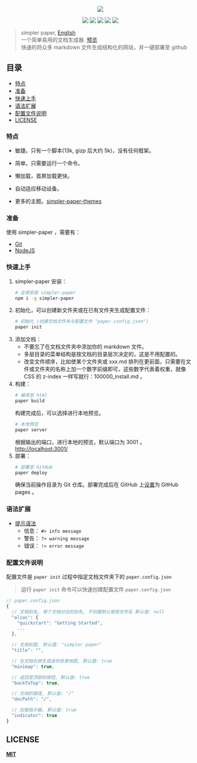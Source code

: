 
<p align="center" height="300">
<img src="https://github.com/DhyanaChina/simpler-paper/blob/master/logo.png" align="center">
</p>
<p align=center>
<a target="_blank" href="https://www.npmjs.com/package/simpler-paper" title="NPM version"><img src="https://img.shields.io/npm/v/npm.svg?style=flat-square"></a>
<a target="_blank" href="http://nodejs.org/download/" title="Node version"><img src="https://img.shields.io/badge/node.js-%3E=_6.0-green.svg?style=flat-square"></a>
<a target="_blank" href="https://opensource.org/licenses/MIT" title="License: MIT"><img src="https://img.shields.io/github/license/mashape/apistatus.svg?style=flat-square"></a>
<a target="_blank" href="https://travis-ci.org/DhyanaChina/simpler-paper" title="Build Status"><img src="https://img.shields.io/travis/DhyanaChina/simpler-paper/master.svg?style=flat-square"></a>
<a target="_blank" href="https://www.npmjs.com/package/simpler-paper" title="Downloads"><img src="https://img.shields.io/npm/dt/simpler-paper.svg?style=flat-square"></a>
</p>

> simpler paper, [English](https://github.com/DhyanaChina/simpler-paper/blob/master/README.md)  
> 一个简单易用的文档生成器. [预览](https://wittbulter.github.io/simpler-paper/)  
> 快速的将众多 markdown 文件生成结构化的网站，并一键部署至 github  

## 目录
- [特点](#特点)
- [准备](#准备)
- [快速上手](#快速上手)
- [语法扩展](#语法扩展)
- [配置文件说明](#配置文件说明)
- [LICENSE](#license)

### 特点

- 敏捷。只有一个脚本(13k, gizp 后大约 5k)，没有任何框架。

- 简单。只需要运行一个命令。

- 懒加载，首屏加载更快。

- 自动适应移动设备。

- 更多的主题。[simpler-paper-themes](https://github.com/DhyanaChina/simpler-paper-themes)

### 准备
使用 simpler-paper ，需要有：
- [Git](https://git-scm.com/downloads)
- [NodeJS](https://nodejs.org/en/)

### 快速上手
1. simpler-paper 安装：
    ```bash
    # 全局安装 simpler-paper
    npm i -g simpler-paper
    ```
1. 初始化，可以创建新文件夹或在已有文件夹生成配置文件：
    ```bash
    # 初始化 (创建文档文件夹与配置文件 "paper.config.json")
    paper init
    ```
1. 添加文档：
    + 不要忘了在文档文件夹中添加你的 markdown 文件。
    + 多层目录的菜单结构是按文档的目录层次决定的，这是不用配置的。
    + 改变文件顺序，比如使某个文件夹或 xxx.md 排列在更前面，只需要在文件或文件夹的名称上加一个数字前缀即可，这些数字代表着权重，就像 CSS 的 z-index 一样写就行：100000_install.md 。
1. 构建：
    ```bash
    # 编译至 html
    paper build
    ```
    构建完成后，可以选择进行本地预览。
    ```bash
    # 本地预览
    paper server
    ```
    根据输出的端口，进行本地的预览，默认端口为 3001 。[http://localhost:3001/](http://localhost:3001/)
1. 部署：
    ```bash
    # 部署至 GitHub
    paper deploy
    ```
    确保当前操作目录为 Git 仓库。部署完成后在 GitHub 上[设置](https://help.github.com/articles/configuring-a-publishing-source-for-github-pages/#enabling-github-pages-to-publish-your-site-from-master-or-gh-pages)为 GitHub pages 。

### 语法扩展
- [提示语法](https://wittbulter.github.io/simpler-paper/#/grammar.md)
    - 信息： `#> info message`
    - 警告： `?> warning message`
    - 错误： `!> error message`

### 配置文件说明
配置文件是 `paper init` 过程中指定文档文件夹下的 `paper.config.json`

> 运行 `paper init` 命令可以快速创建配置文件 `paper.config.json`

```typescript
// paper.config.json
{
  // 文档别名, 单个文档对应的别名, 不创建默认使用文件名 默认值: null
  "alias": {
    "quickstart": "Getting Started",
    ...
  },

  // 文档标题, 默认值: "simpler paper"
  "title": "",

  // 在文档右侧生成迷你目录地图, 默认值: true
  "minimap": true,

  // 返回至顶部的按钮, 默认值: true
  "backToTop": true,

  // 文档的路径, 默认值: "/"
  "docPath": "/",

  // 加载指示器, 默认值: true
  "indicator": true
}
```


## LICENSE

[**MIT**](LICENSE)


